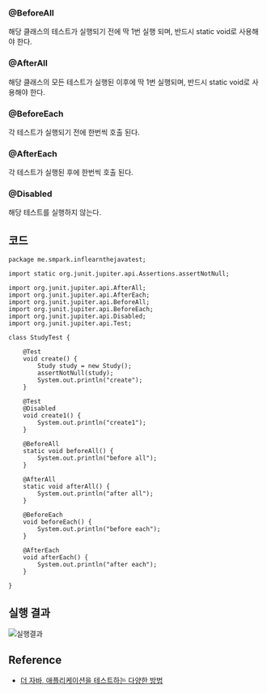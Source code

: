### \@BeforeAll
해당 클래스의 테스트가 실행되기 전에 딱 1번 실행 되며, 반드시 static void로 사용해야 한다. 

### \@AfterAll
해당 클래스의 모든 테스트가 실행된 이후에 딱 1번 실행되며, 반드시 static void로 사용해야 한다.

### \@BeforeEach
각 테스트가 실행되기 전에 한번씩 호출 된다.

### \@AfterEach
각 테스트가 실행된 후에 한번씩 호출 된다.

### \@Disabled
해당 테스트를 실행하지 않는다.

## 코드
```
package me.smpark.inflearnthejavatest;

import static org.junit.jupiter.api.Assertions.assertNotNull;

import org.junit.jupiter.api.AfterAll;
import org.junit.jupiter.api.AfterEach;
import org.junit.jupiter.api.BeforeAll;
import org.junit.jupiter.api.BeforeEach;
import org.junit.jupiter.api.Disabled;
import org.junit.jupiter.api.Test;

class StudyTest {

	@Test
	void create() {
		Study study = new Study();
		assertNotNull(study);
		System.out.println("create");
	}
	
	@Test
	@Disabled
	void create1() {
		System.out.println("create1");
	}
	
	@BeforeAll
	static void beforeAll() {
		System.out.println("before all");
	}
	
	@AfterAll
	static void afterAll() {
		System.out.println("after all");
	}
	
	@BeforeEach
	void beforeEach() {
		System.out.println("before each");
	}
	
	@AfterEach
	void afterEach() {
		System.out.println("after each");
	}
	
}
```

## 실행 결과
![실행결과](https://raw.githubusercontent.com/smpark1020/tistory-smpark1020/master/images/%5B%EA%B8%B0%EB%B3%B8%EC%95%A0%EB%85%B8%ED%85%8C%EC%9D%B4%EC%85%98%5D1.PNG)

## Reference
* [더 자바, 애플리케이션을 테스트하는 다양한 방법](https://www.inflearn.com/course/%EA%B0%9C%EB%B0%9C%EC%9E%90-%EC%9D%B8%ED%84%B0%EB%B7%B0?inst=9746dbc4)